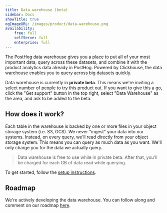 ```yaml
---
title: Data warehouse (beta)
sidebar: Docs
showTitle: true
ogImageURL: /images/product/data-warehouse.png
availability:
    free: full
    selfServe: full
    enterprise: full
---
```


The PostHog data warehouse gives you a place to put all of your most important data, query across these datasets, and combine it with the product analytics data already in PostHog. Powered by Clickhouse, the data warehouse enables you to query across big datasets quickly. 

Data warehouse is currently in **private beta**. This means we're inviting a select number of people to try this product out. If you want to give this a go, click the "Get support" button in the top right, select "Data Warehouse" as the area, and ask to be added to the beta.

## How does it work?

Each table in the warehouse is backed by one or more files in your object storage system (i.e. S3, GCS). We never "ingest" your data into our systems. Instead, on every query, we'll read directly from your object storage system. This means you can query as much data as you want. We'll only charge you for the data we actually query.

> Data warehouse is free to use while in private beta. After that, you'll be charged for each GB of data read while querying.

To get started, follow the [setup instructions](/docs/data-warehouse/setup).

## Roadmap

We're actively developing the data warehouse. You can follow along and comment on our roadmap [here](https://github.com/orgs/PostHog/projects/84/views/6).
